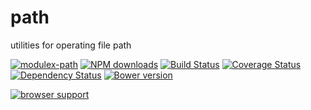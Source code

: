 path
===========

utilities for operating file path

[![modulex-path](https://nodei.co/npm/modulex-path.png)](https://npmjs.org/package/modulex-path)
[![NPM downloads](http://img.shields.io/npm/dm/modulex-path.svg)](https://npmjs.org/package/modulex-path)
[![Build Status](https://secure.travis-ci.org/kissyteam/path.png?branch=master)](https://travis-ci.org/kissyteam/path)
[![Coverage Status](https://img.shields.io/coveralls/kissyteam/path.svg)](https://coveralls.io/r/kissyteam/path?branch=master)
[![Dependency Status](https://gemnasium.com/kissyteam/path.png)](https://gemnasium.com/kissyteam/modulex-path)
[![Bower version](https://badge.fury.io/bo/modulex-path.svg)](http://badge.fury.io/bo/modulex-path)

[![browser support](https://ci.testling.com/kissyteam/path.png)](https://ci.testling.com/kissyteam/path)